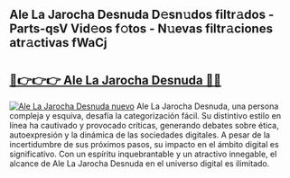 ## Ale La Jarocha Desnuda D𝚎sn𝚞dos filtr𝚊dos - Parts-qsV Vid𝚎os f𝚘tos - N𝚞evas filtr𝚊ciones atr𝚊ctivas fWaCj

# <h2><a href="http://mb2pqna.tromn.icu/?c=Ale+La+Jarocha+Desnuda">🔗👉👉👉 Ale La Jarocha Desnuda 🔗🔗</a></h2>

[![Ale La Jarocha Desnuda nuevo](https://i.imgur.com/pEAQMta.gif)](http://mb2pqna.tromn.icu/?c=Ale+La+Jarocha+Desnuda)
Ale La Jarocha Desnuda, una persona compleja y esquiva, desafía la categorización fácil. Su distintivo estilo en línea ha cautivado y provocado críticas, generando debates sobre ética, autoexpresión y la dinámica de las sociedades digitales. A pesar de la incertidumbre de sus próximos pasos, su impacto en el ámbito digital es significativo. Con un espíritu inquebrantable y un atractivo innegable, el alcance de Ale La Jarocha Desnuda en el universo digital es ilimitado.
